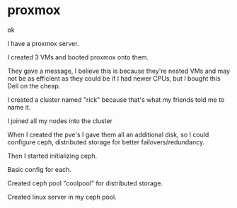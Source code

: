 # proxmox
ok

I have a proxmox server. 

I created 3 VMs and booted proxmox onto them. 

They gave a message, I believe this is because they're nested VMs and may not be as efficient as they could be if I had newer CPUs, but I bought this Dell on the cheap. 

I created a cluster named "rick" because that's what my friends told me to name it. 

I joined all my nodes into the cluster

When I created the pve's I gave them all an additional disk, so I could configure ceph, distributed storage for better failovers/redundancy. 

Then I started initializing ceph. 

Basic config for each. 

Created ceph pool "coolpool" for distributed storage.

Created linux server in my ceph pool. 
